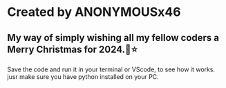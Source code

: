 # Created by ANONYMOUSx46


## My way of simply wishing all my fellow coders a Merry Christmas for 2024.🎄⭐

Save the code and run it in your terminal or VScode, to see how it works.
jusr make sure you have python installed on your PC.
